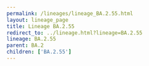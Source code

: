 ```yaml
---
permalink: /lineages/lineage_BA.2.55.html
layout: lineage_page
title: Lineage BA.2.55
redirect_to: ../lineage.html?lineage=BA.2.55
lineage: BA.2.55
parent: BA.2
children: ['BA.2.55']
---
```

